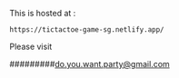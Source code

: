 This is hosted at :
    
    https://tictactoe-game-sg.netlify.app/

Please visit

#########do.you.want.party@gmail.com
